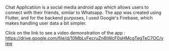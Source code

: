 Chat Applicatiion is a social media android app which allows users to connect with their friends, similar to Whatsapp. The app was created using Flutter, and for the backend purposes, I used Google's Firebase, which makes handling user data a bit simpler.

Click on the link to see a video demonstration of the app : https://drive.google.com/file/d/10MbLvFecruZn6tWcF0sHMcgTegTeC7OC/view


